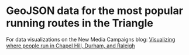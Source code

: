 # GeoJSON data for the most popular running routes in the Triangle

For data visualizations on the New Media Campaigns blog: [Visualizing where people run in Chapel Hill, Durham, and Raleigh](http://www.newmediacampaigns.com/blog/visualizing-most-popular-running-routes-in-chapel-hill-durham-and-raleigh)